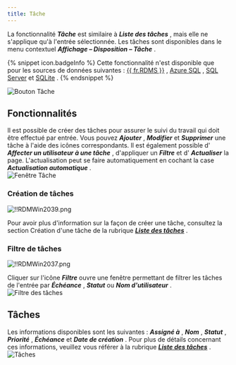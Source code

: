 ```yaml
---
title: Tâche
---
```

La fonctionnalité ***Tâche*** est similaire à ***Liste des tâches*** , mais elle ne s&apos;applique qu&apos;à l&apos;entrée sélectionnée. Les tâches sont disponibles dans le menu contextuel ***Affichage – Disposition – Tâche*** . 

{% snippet icon.badgeInfo %} 
Cette fonctionnalité n&apos;est disponible que pour les sources de données suivantes : [{{ fr.RDMS }}](/fr/rdm/windows/data-sources/data-sources-types/advanced-data-sources/server/) , [Azure SQL](/fr/rdm/windows/data-sources/data-sources-types/advanced-data-sources/microsoft-azure-sql/) , [SQL Server](/fr/rdm/windows/data-sources/data-sources-types/advanced-data-sources/microsoft-sql-server/) et [SQLite](/fr/rdm/windows/data-sources/data-sources-types/sqlite/) . 
{% endsnippet %}
 
![Bouton Tâche](/img/fr/rdm/windows/RDMWin2035.png) 

## Fonctionnalités 

Il est possible de créer des tâches pour assurer le suivi du travail qui doit être effectué par entrée. Vous pouvez ***Ajouter*** , ***Modifier*** et ***Supprimer*** une tâche à l&apos;aide des icônes correspondants. Il est également possible d&apos; ***Affecter un utilisateur à une tâche*** , d&apos;appliquer un ***Filtre*** et d&apos; ***Actualiser*** la page. L&apos;actualisation peut se faire automatiquement en cochant la case ***Actualisation automatique*** .  
![Fenêtre Tâche](/img/fr/rdm/windows/RDMWin2036.png) 

### Création de tâches 

![!!RDMWin2039.png](/img/fr/rdm/windows/RDMWin2039.png) 

Pour avoir plus d&apos;information sur la façon de créer une tâche, consultez la section Création d&apos;une tâche de la rubrique [***Liste des tâches***](/fr/rdm/windows/commands/view/panels/task-list/) . 

### Filtre de tâches 

![!!RDMWin2037.png](/img/fr/rdm/windows/RDMWin2037.png) 

Cliquer sur l&apos;icône ***Filtre*** ouvre une fenêtre permettant de filtrer les tâches de l&apos;entrée par ***Échéance*** , ***Statut*** ou ***Nom d&apos;utilisateur*** .  
![Filtre des tâches](/img/fr/rdm/windows/RDMWin2038.png) 

## Tâches 

Les informations disponibles sont les suivantes : ***Assigné à*** , ***Nom*** , ***Statut*** , ***Priorité*** , ***Échéance*** et ***Date de création*** . Pour plus de détails concernant ces informations, veuillez vous référer à la rubrique [***Liste des tâches***](/fr/rdm/windows/commands/view/panels/task-list/) .  
![Tâches](/img/fr/rdm/windows/RDMWin2040.png) 

